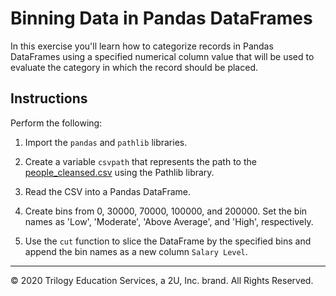 # Binning Data in Pandas DataFrames

In this exercise you'll learn how to categorize records in Pandas DataFrames using a specified numerical column value that will be used to evaluate the category in which the record should be placed.

## Instructions

Perform the following:

1. Import the `pandas` and `pathlib` libraries.

2. Create a variable `csvpath` that represents the path to the [people_cleansed.csv](Resources/people_cleansed.csv) using the Pathlib library.

3. Read the CSV into a Pandas DataFrame.

4. Create bins from 0, 30000, 70000, 100000, and 200000. Set the bin names as 'Low', 'Moderate', 'Above Average', and 'High', respectively.

5. Use the `cut` function to slice the DataFrame by the specified bins and append the bin names as a new column `Salary Level`.

---

© 2020 Trilogy Education Services, a 2U, Inc. brand. All Rights Reserved.
